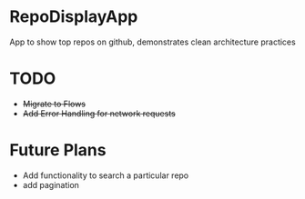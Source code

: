 # RepoDisplayApp
App to show top repos on github, demonstrates clean architecture practices

# TODO
- ~~Migrate to Flows~~
- ~~Add Error Handling for network requests~~

# Future Plans
- Add functionality to search a particular repo
- add pagination
